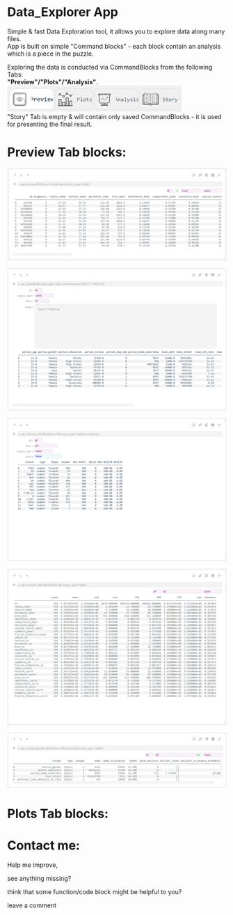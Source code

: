 # Data_Explorer App

Simple & fast Data Exploration tool, it allows you to explore data along many files.  
App is built on simple "Command blocks" - each block contain an analysis which is a piece in the puzzle.  

Exploring the data is conducted via CommandBlocks from the following Tabs:  
**"Preview"/"Plots"/"Analysis"**.  
![Tabs](screenshots/tabs.png)  
"Story" Tab is empty & will contain only saved CommandBlocks - it is used for presenting the final result.  

  
# Preview Tab blocks:
![get_preview](screenshots/get_preview.png)

![get_data](screenshots/get_data.png)

![get_columns_info](screenshots/get_columns_info.png)

![get_numerics_desc](screenshots/get_numerics_desc.png)

![get_categorical_desc](screenshots/get_categorical_desc.png)

# Plots Tab blocks:



# Contact me:
Help me improve,

see anything missing?

think that some function/code block might be helpful to you?

leave a comment 



